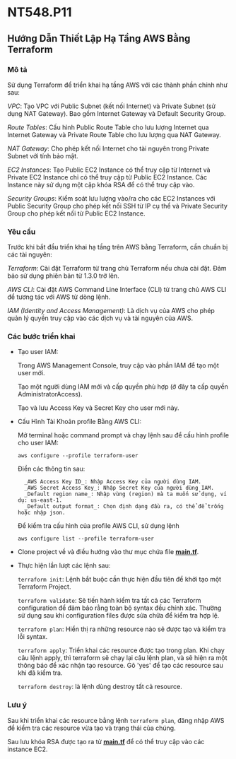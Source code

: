 # NT548.P11

## Hướng Dẫn Thiết Lập Hạ Tầng AWS Bằng Terraform

### Mô tả

Sử dụng Terraform để triển khai hạ tầng AWS với các thành phần chính như sau:

_VPC_: Tạo VPC với Public Subnet (kết nối Internet) và Private Subnet (sử dụng NAT Gateway). Bao gồm Internet Gateway và Default Security Group.

_Route Tables_: Cấu hình Public Route Table cho lưu lượng Internet qua Internet Gateway và Private Route Table cho lưu lượng qua NAT Gateway.

_NAT Gateway_: Cho phép kết nối Internet cho tài nguyên trong Private Subnet với tính bảo mật.

_EC2 Instances_: Tạo Public EC2 Instance có thể truy cập từ Internet và Private EC2 Instance chỉ có thể truy cập từ Public EC2 Instance. Các Instance này sử dụng một cặp khóa RSA để có thể truy cập vào.

_Security Groups_: Kiểm soát lưu lượng vào/ra cho các EC2 Instances với Public Security Group cho phép kết nối SSH từ IP cụ thể và Private Security Group cho phép kết nối từ Public EC2 Instance.

### Yêu cầu

Trước khi bắt đầu triển khai hạ tầng trên AWS bằng Terraform, cần chuẩn bị các tài nguyên:

_Terraform_: Cài đặt Terraform từ trang chủ Terraform nếu chưa cài đặt. Đảm bảo sử dụng phiên bản từ 1.3.0 trở lên.

_AWS CLI_: Cài đặt AWS Command Line Interface (CLI) từ trang chủ AWS CLI để tương tác với AWS từ dòng lệnh.

_IAM (Identity and Access Management)_: Là dịch vụ của AWS cho phép quản lý quyền truy cập vào các dịch vụ và tài nguyên của AWS.

### Các bước triển khai

- Tạo user IAM:

    Trong AWS Management Console, truy cập vào phần IAM để tạo một user mới.

    Tạo một người dùng IAM mới và cấp quyền phù hợp (ở đây ta cấp quyền AdministratorAccess).

    Tạo và lưu Access Key và Secret Key cho user mới này.

- Cấu Hình Tài Khoản profile Bằng AWS CLI:

    Mở terminal hoặc command prompt và chạy lệnh sau để cấu hình profile cho user IAM: 

    `aws configure --profile terraform-user`

    Điền các thông tin sau:

        _AWS Access Key ID_: Nhập Access Key của người dùng IAM.
        _AWS Secret Access Key_: Nhập Secret Key của người dùng IAM.
        _Default region name_: Nhập vùng (region) mà ta muốn sử dụng, ví dụ: us-east-1.
        _Default output format_: Chọn định dạng đầu ra, có thể để trống hoặc nhập json.

    Để kiểm tra cấu hình của profile AWS CLI, sử dụng lệnh

    `aws configure list --profile terraform-user`


- Clone project về và điều hướng vào thư mục chứa file [**main.tf**](./main.tf).

- Thực hiện lần lượt các lệnh sau:

    `terraform init`: Lệnh bắt buộc cần thực hiện đầu tiên để khởi tạo một Terraform Project.

    `terraform validate`: Sẽ tiến hành kiểm tra tất cả các Terraform configuration để đảm bảo rằng toàn bộ syntax đều chính xác. Thường sử dụng sau khi configuration files được sửa chữa để kiểm tra hợp lệ.

    `terraform plan`: Hiển thị ra những resource nào sẽ được tạo và kiểm tra lỗi syntax.

    `terraform apply`: Triển khai các resource được tạo trong plan. Khi chạy câu lệnh apply, thì terraform sẽ chạy lại câu lệnh plan, và sẽ hiện ra một thông báo để xác nhận tạo resource. Gõ 'yes' để tạo các resource sau khi đã kiểm tra.

    `terraform destroy`: là lệnh dùng destroy tất cả resource.

### Lưu ý

Sau khi triển khai các resource bằng lệnh `terraform plan`, đăng nhập AWS để kiểm tra các resource vừa tạo và trạng thái của chúng.

Sau lưu khóa RSA được tạo ra từ [**main.tf**](./main.tf) để có thể truy cập vào các instance EC2.




